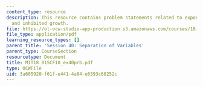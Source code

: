 ```yaml
---
content_type: resource
description: This resource contains problem statements related to exponential growth
  and inhibited growth.
file: https://ol-ocw-studio-app-production.s3.amazonaws.com/courses/18-01sc-single-variable-calculus-fall-2010/3a605920f61fe4414a84e6393c68252c_MIT18_01SCF10_ex40prb.pdf
file_type: application/pdf
learning_resource_types: []
parent_title: 'Session 40: Separation of Variables'
parent_type: CourseSection
resourcetype: Document
title: MIT18_01SCF10_ex40prb.pdf
type: OCWFile
uid: 3a605920-f61f-e441-4a84-e6393c68252c
---
```

